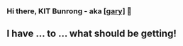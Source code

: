 ### Hi there, KIT Bunrong - aka [[gary]](https://ibrong.netlify.app) 👋
 
## I have ... to ... what should be getting!

